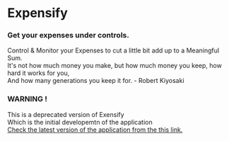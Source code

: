 
<h1>Expensify</h1>
<h3>Get your expenses under controls.</h3>

Control & Monitor your Expenses to cut a little bit add up to a Meaningful Sum.<br/>
It's not how much money you make, but how much money you keep, how hard it works for you, <br/>
And how many generations you keep it for. - Robert Kiyosaki

###  WARNING !
This is a deprecated version of Exensify<br/>
Which is the initial developemtn of the application<br/>
[Check the latest version of the application from the this link.](https://github.com/Amarjit-ph/expensify)
